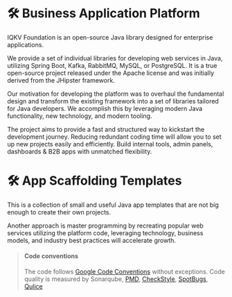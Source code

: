 # 🛠️ Business Application Platform

IQKV Foundation is an open-source Java library designed for enterprise applications.

We provide a set of individual libraries for developing web services in Java, utilizing Spring Boot, Kafka, RabbitMQ, MySQL, or PostgreSQL.
It is a true open-source project released under the Apache license and was initially derived from the JHipster framework.

Our motivation for developing the platform was to overhaul the fundamental design and transform the existing framework into a set of libraries tailored for Java developers.
We accomplish this by leveraging modern Java functionality, new technology, and modern tooling.

The project aims to provide a fast and structured way to kickstart the development journey. Reducing redundant coding time will allow you to set up new projects easily and efficiently.
Build internal tools, admin panels, dashboards & B2B apps with unmatched flexibility.

# 🛠️ App Scaffolding Templates

This is a collection of small and useful Java app templates that are not big enough to create their own projects.

Another approach is master programming by recreating popular web services utilizing the platform code, leveraging technology, business models, and industry best practices will accelerate growth.

> #### Code conventions
>
> The code follows [Google Code Conventions](https://google.github.io/styleguide/javaguide.html) without exceptions. Code
> quality is measured by Sonarqube, [PMD](https://pmd.github.io/), [CheckStyle](https://checkstyle.sourceforge.io/), [SpotBugs](https://spotbugs.github.io/), [Qulice](https://www.qulice.com/)
